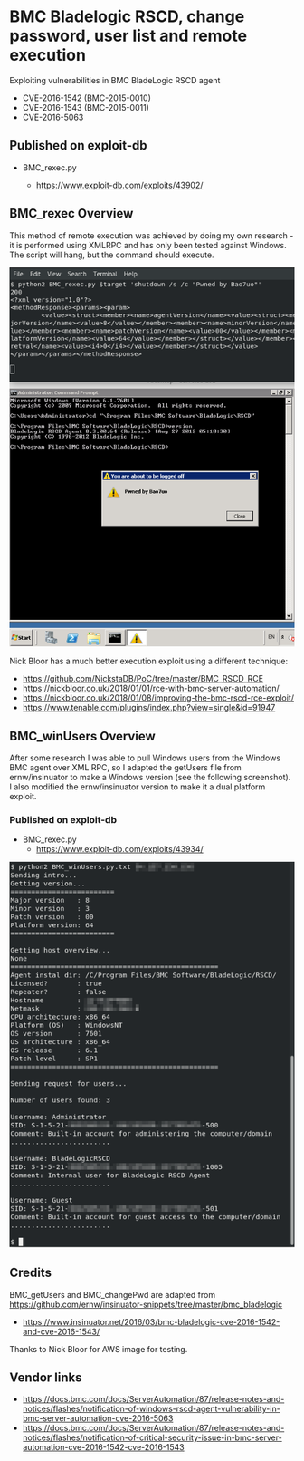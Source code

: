 # BMC Bladelogic RSCD, change password, user list and remote execution
Exploiting vulnerabilities in BMC BladeLogic RSCD agent
- CVE-2016-1542 (BMC-2015-0010)
- CVE-2016-1543 (BMC-2015-0011)
- CVE-2016-5063

## Published on exploit-db
- BMC_rexec.py

    - https://www.exploit-db.com/exploits/43902/

## BMC_rexec Overview

This method of remote execution was achieved by doing my own research - it is performed using XMLRPC and has only been tested against Windows. The script will hang, but the command should execute.

![rexec poc](images/BMC_rexec.png)

Nick Bloor has a much better execution exploit using a different technique:
- https://github.com/NickstaDB/PoC/tree/master/BMC_RSCD_RCE
- https://nickbloor.co.uk/2018/01/01/rce-with-bmc-server-automation/
- https://nickbloor.co.uk/2018/01/08/improving-the-bmc-rscd-rce-exploit/
- https://www.tenable.com/plugins/index.php?view=single&id=91947

## BMC_winUsers Overview

After some research I was able to pull Windows users from the Windows BMC agent over XML RPC, so I adapted the getUsers file from ernw/insinuator to make a Windows version (see the following screenshot). I also modified the ernw/insinuator version to make it a dual platform exploit.

### Published on exploit-db
- BMC_rexec.py
    - https://www.exploit-db.com/exploits/43934/

![winUsers poc](images/BMC_winUsers.png)

## Credits

BMC_getUsers and BMC_changePwd are adapted from https://github.com/ernw/insinuator-snippets/tree/master/bmc_bladelogic
- https://www.insinuator.net/2016/03/bmc-bladelogic-cve-2016-1542-and-cve-2016-1543/

Thanks to Nick Bloor for AWS image for testing.

## Vendor links

- https://docs.bmc.com/docs/ServerAutomation/87/release-notes-and-notices/flashes/notification-of-windows-rscd-agent-vulnerability-in-bmc-server-automation-cve-2016-5063
- https://docs.bmc.com/docs/ServerAutomation/87/release-notes-and-notices/flashes/notification-of-critical-security-issue-in-bmc-server-automation-cve-2016-1542-cve-2016-1543

